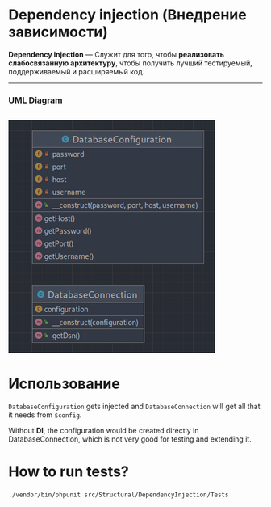 # Dependency injection (Внедрение зависимости)

**Dependency injection** — Служит для того, чтобы **реализовать слабосвязанную архитектуру**, чтобы получить лучший
тестируемый, поддерживаемый и расширяемый код.

---

### UML Diagram

![](uml/dependencyInjection.png)
---

# Использование

`DatabaseConfiguration` gets injected and `DatabaseConnection` will get all that it needs from `$config`.

Without **DI**, the configuration would be created directly in DatabaseConnection, which is not very good for testing
and extending it.

# How to run tests?

`./vendor/bin/phpunit src/Structural/DependencyInjection/Tests`